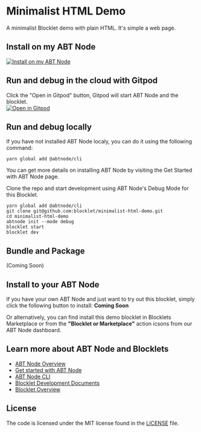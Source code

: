 # Minimalist HTML Demo

A minimalist Blocklet demo with plain HTML. It's simple a web page.  

## Install on my ABT Node

[![Install on my ABT Node](https://raw.githubusercontent.com/blocklet/development-guide/main/assets/install_on_abtnode.svg)](https://install.arcblock.io/?action=blocklet-install&meta_url=https%3A%2F%2Fgithub.com%2Fblocklet%2Fminimalist-html-demo%2Freleases%2Fdownload%2F1.0.6%2Fblocklet.json)

## Run and debug in the cloud with Gitpod

Click the "Open in Gitpod" button, Gitpod will start ABT Node and the blocklet.<br>[![Open in Gitpod](https://gitpod.io/button/open-in-gitpod.svg)](https://gitpod.io/#https://github.com/blocklet/minimalist-html-demo)

## Run and debug locally

If you have not installed ABT Node localy, you can do it using the following command:

`yarn global add @abtnode/cli`

You can get more details on installing ABT Node by visiting the Get Started with ABT Node page.

Clone the repo and start development using ABT Node's Debug Mode for this Blocklet.

```shell
yarn global add @abtnode/cli
git clone git@github.com:blocklet/minimalist-html-demo.git
cd minimalist-html-demo
abtnode init --mode debug
blocklet start
blocklet dev
```

## Bundle and Package

(Coming Soon)

## Install to your ABT Node

If you have your own ABT Node and just want to try out this blocklet, simply click the following button to install: **Coming Soon**

Or alternatively, you can find install this demo blocklet in Blocklets Marketplace or from the **"Blocklet or Marketplace"** action icsons from our ABT Node dashboard.

## Learn more about ABT Node and Blocklets

- [ABT Node Overview](https://docs.arcblock.io/en/abtnode/introduction/abtnode-overview)
- [Get started with ABT Node](https://www.arcblock.io/en/get-started)
- [ABT Node CLI](https://docs.arcblock.io/en/abtnode/developer/abtnode-cli)
- [Blocklet Development Documents](https://docs.arcblock.io/en/abtnode/developer/blocklet-spec)
- [Blocklet Overview](https://www.arcblock.io/en/blocklet)

## License

The code is licensed under the MIT license found in the
[LICENSE](LICENSE) file.

